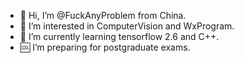 - 👋 Hi, I’m @FuckAnyProblem from China.
- 👀 I’m interested in ComputerVision and WxProgram.
- 🌱 I’m currently learning tensorflow 2.6 and C++.
- 🆒 I’m preparing for postgraduate exams.

<!---
FuckAnyProblem/FuckAnyProblem is a ✨ special ✨ repository because its `README.md` (this file) appears on your GitHub profile.
You can click the Preview link to take a look at your changes.
--->
